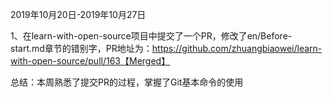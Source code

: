 2019年10月20日-2019年10月27日

1、在learn-with-open-source项目中提交了一个PR，修改了en/Before-start.md章节的错别字，PR地址为：https://github.com/zhuangbiaowei/learn-with-open-source/pull/163【Merged】

总结：本周熟悉了提交PR的过程，掌握了Git基本命令的使用
 
